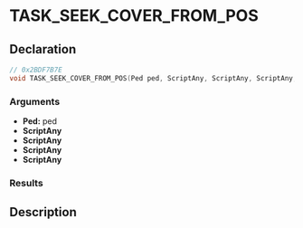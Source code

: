 # TASK_SEEK_COVER_FROM_POS

## Declaration
```cpp
// 0x2BDF7B7E
void TASK_SEEK_COVER_FROM_POS(Ped ped, ScriptAny, ScriptAny, ScriptAny, ScriptAny);
```

### Arguments
- **Ped:** ped
- **ScriptAny**
- **ScriptAny**
- **ScriptAny**
- **ScriptAny**

### Results

## Description

